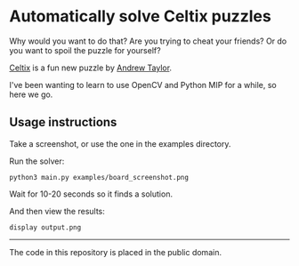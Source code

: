 # Automatically solve Celtix puzzles

Why would you want to do that? Are you trying to cheat your friends? Or do
you want to spoil the puzzle for yourself?

[Celtix](https://www.andrewt.net/puzzles/celtix/?p=3) is a fun new puzzle
by [Andrew Taylor](https://www.andrewt.net/).

I've been wanting to learn to use OpenCV and Python MIP for a while, so
here we go.

## Usage instructions

Take a screenshot, or use the one in the examples directory.

Run the solver:

    python3 main.py examples/board_screenshot.png

Wait for 10-20 seconds so it finds a solution.

And then view the results:

    display output.png

-----

The code in this repository is placed in the public domain.
